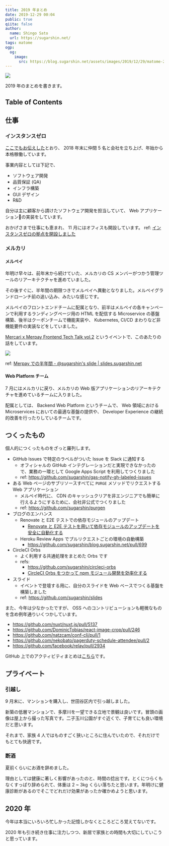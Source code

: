 ```yaml
---
title: 2019 年まとめ
date: 2019-12-29 00:04
public: true
qiita: false
author:
  name: Shingo Sato
  url: https://sugarshin.net/
tags: matome
ogp:
  og:
    image:
      src: https://blog.sugarshin.net/assets/images/2019/12/29/matome-2019/main.jpg
---
```


![](/assets/images/2019/12/29/matome-2019/main.jpg)

2019 年のまとめを書きます。

## Table of Contents

## 仕事

### インスタンスゼロ

[ここでもお伝えした](/2019/02/01/instance0 "インスタンスゼロ株式会社を共同創業しました")とおり、 2018 年末に仲間 5 名と会社を立ち上げ、年始から本格稼働しています。

事業内容としては下記で、

- ソフトウェア開発
- 品質保証 (QA)
- インフラ構築
- GUI デザイン
- R&D

自分は主に顧客から請けたソフトウェア開発を担当していて、 Web アプリケーションの実装をしています。

おかげさまで仕事にも恵まれ、 11 月にはオフィスも開設しています。 ref: [インスタンスゼロの拠点を開設しました](https://ja.ngs.io/2019/11/01/ins0-fudomae/)

### メルカリ

#### メルペイ

年明け早々は、前年末から続けていた、メルカリの CS メンバーがつかう管理ツールのリアーキテクチャを進めていました。

その後すぐに、半年間の期限つきでメルペイへ異動となりました。メルペイグランドローンチ前の追い込み、みたいな感じです。

メルペイのフロントエンドチームに配属となり、前半はメルペイの各キャンペーンで利用するランディングページ用の HTML を配信する Microservice の基盤構築、後半はクーポンチームで機能実装や、 Kubernetes, CI/CD まわりなど非機能要件の実装などをしていました。

[Mercari x Merpay Frontend Tech Talk vol.2](https://mercari.connpass.com/event/134185/) というイベントで、このあたりの話をしています。

![](/assets/images/2019/12/29/matome-2019/e.jpg)

ref: [Merpay での半年間 - @sugarshin's slide | slides.sugarshin.net](https://slides.sugarshin.net/half-year-at-merpay/)

#### Web Platform チーム

7 月にはメルカリに戻り、メルカリの Web 版アプリケーションのリアーキテクチャを進めているチームに入りました。

配属としては、 Backend Web Platform というチームで、 Web 領域における Microservices においての最適な基盤の提供や、 Developer Experience の継続的改善を行ったりしているチームです。

## つくったもの

個人的につくったものをざっと羅列します。

- GitHub Issues で特定のラベルがついた Issue を Slack に通知する
  - オフィシャルの GitHub インテグレーションだと実現できなかったので、業務の一環として Google Apps Script を利用してつくりました
  - ref: https://github.com/sugarshin/gas-notify-gh-labeled-issues
- ある Web ページのサブリソースすべてに `PURGE` メソッドでリクエストする Web アプリケーション
  - メルペイ時代に、 CDN のキャッシュクリアを非エンジニアでも簡単に行えるようにするために、会社非公式でつくりました
  - ref: https://github.com/sugarshin/purgen
- ブログのエンハンス
  - Renovate と E2E テストでの依存モジュールのアップデート
    - [Renovate と E2E テストを用いて依存モジュールのアップデートを安全に自動化する](/2019/06/01/renovate-with-e2e-test/)
  - Heroku Review Apps でプルリクエストごとの環境の自動構築
    - https://github.com/sugarshin/blog.sugarshin.net/pull/699
- CircleCI Orbs
  - よく利用する共通処理をまとめた Orbs です
  - refs:
    - https://github.com/sugarshin/circleci-orbs
    - [CircleCI Orbs をつかって npm モジュール開発を効率化する](/2019/06/26/npm-modules-development-with-circleci-orbs/)
- スライド
  - イベントで登壇する用に、自分のスライドを Web ベースでつくる基盤を構築しました
  - ref: https://github.com/sugarshin/slides

また、今年は少なかったですが、 OSS へのコントリビューションも軽微なものを含め例年通りいくつかしています。

- https://github.com/nuxt/nuxt.js/pull/5137
- https://github.com/DominicTobias/react-image-crop/pull/246
- https://github.com/natzcam/conf-cli/pull/1
- https://github.com/nekobato/pagerduty-schedule-attendee/pull/2
- https://github.com/facebook/relay/pull/2934

GitHub 上でのアクティビティまとめは[こちら](/search/?q=Monthly%20report%202019)です。

## プライベート

### 引越し

9 月末に、マンションを購入し、世田谷区内で引っ越しました。

新築の低層マンションで、多摩川を一望できる立地で景観は良いです。冒頭の画像は屋上から撮った写真です。二子玉川公園がすぐ近くで、子育てにも良い環境だと思います。

それまで、家族 4 人ではものすごく狭いところに住んでいたので、それだけでもとても快適です。

### 断酒

夏前くらいにお酒を辞めました。

理由としては健康に著しく影響があったのと、時間の捻出です。とくにつらくもなくすっぱり辞められて、体重は 2 ~ 3kg くらい落ちたと思います。年明けに健康診断があるのでそこでどれだけ効果があったか確かめようと思います。

## 2020 年

今年は本当にいろいろ忙しかった記憶しかなくところどころ覚えてないです。

2020 年も引き続き仕事に注力しつつ、新居で家族との時間も大切にしていこうと思っています。
